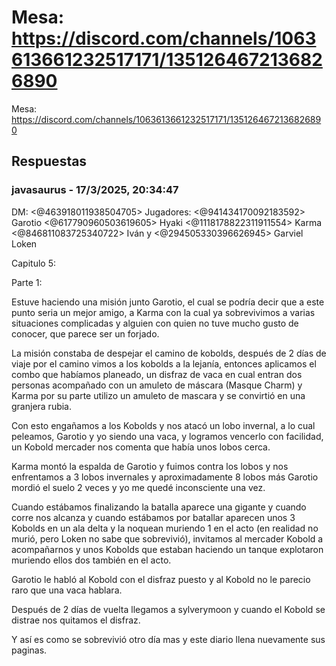 # Mesa: https://discord.com/channels/1063613661232517171/1351264672136826890

Mesa: https://discord.com/channels/1063613661232517171/1351264672136826890

## Respuestas

### javasaurus - 17/3/2025, 20:34:47

DM: <@463918011938504705> 
Jugadores: <@941434170092183592> Garotio <@617790960503619605> Hyaki <@1118178822311911554> Karma <@846811083725340722> Iván y <@294505330396626945> Garviel Loken

Capitulo 5:

Parte 1: 

Estuve haciendo una misión junto Garotio, el cual se podría decir que a este punto seria un mejor amigo, a Karma con la cual ya sobrevivimos a varias situaciones complicadas y alguien con quien no tuve mucho gusto de conocer, que parece ser un forjado.

La misión constaba de despejar el camino de kobolds, después de 2 días de viaje por el camino vimos a los kobolds a la lejanía, entonces aplicamos el combo que habíamos planeado, un disfraz de vaca en cual entran dos personas acompañado con un amuleto de máscara (Masque Charm) y Karma por su parte utilizo un amuleto de mascara y se convirtió en una granjera rubia.

Con esto engañamos a los Kobolds y nos atacó un lobo invernal, a lo cual peleamos, Garotio y yo siendo una vaca, y logramos vencerlo con facilidad, un Kobold mercader nos comenta que había unos lobos cerca.

Karma montó la espalda de Garotio y fuimos contra los lobos y nos enfrentamos a 3 lobos invernales y aproximadamente 8 lobos más Garotio mordió el suelo 2 veces y yo me quedé inconsciente una vez.

Cuando estábamos finalizando la batalla aparece una gigante y cuando corre nos alcanza y cuando estábamos por batallar aparecen unos 3 Kobolds en un ala delta y la noquean muriendo 1 en el acto (en realidad no murió, pero Loken no sabe que sobrevivió), invitamos al mercader Kobold a acompañarnos y unos Kobolds que estaban haciendo un tanque explotaron muriendo ellos dos también en el acto.

Garotio le habló al Kobold con el disfraz puesto y al Kobold no le parecio raro que una vaca hablara.

Después de 2 días de vuelta llegamos a sylverymoon y cuando el Kobold se distrae nos quitamos el disfraz.

Y así es como se sobrevivió otro día mas y este diario llena nuevamente sus paginas.

